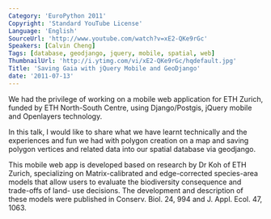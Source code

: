 ```yaml
---
Category: 'EuroPython 2011'
Copyright: 'Standard YouTube License'
Language: 'English'
SourceUrl: 'http://www.youtube.com/watch?v=xE2-QKe9rGc'
Speakers: [Calvin Cheng]
Tags: [database, geodjango, jquery, mobile, spatial, web]
ThumbnailUrl: 'http://i.ytimg.com/vi/xE2-QKe9rGc/hqdefault.jpg'
Title: 'Saving Gaia with jQuery Mobile and GeoDjango'
date: '2011-07-13'
---
```

We had the privilege of working on a mobile web application for ETH Zurich,
funded by ETH North-South Centre, using Django/Postgis, jQuery mobile and
Openlayers technology.

In this talk, I would like to share what we have learnt technically and the
experiences and fun we had with polygon creation on a map and saving polygon
vertices and related data into our spatial database via geodjango.

This mobile web app is developed based on research by Dr Koh of ETH Zurich,
specializing on Matrix-calibrated and edge-corrected species-area models that
allow users to evaluate the biodiversity consequence and trade-offs of land-
use decisions. The development and description of these models were published
in Conserv. Biol. 24, 994 and J. Appl. Ecol. 47, 1063.

